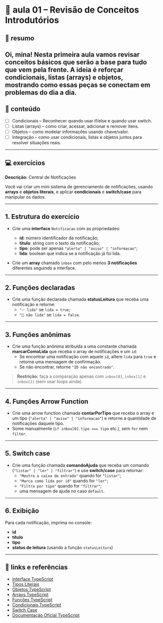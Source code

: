 # 📘 aula 01 – Revisão de Conceitos Introdutórios

## 📖 resumo
Oi, mina! Nesta primeira aula vamos revisar conceitos básicos que serão a base para tudo que vem pela frente.
A ideia é reforçar condicionais, listas (arrays) e objetos, mostrando como essas peças se conectam em problemas do dia a dia.
---

## 📂 conteúdo
- [ ] Condicionais – Reconhecer quando usar if/else e quando usar switch.
- [ ] Listas (arrays) – como criar, acessar, adicionar e remover itens.
- [ ] Objetos – como modelar informações usando chave/valor.
- [ ] Integração – como usar condicionais, listas e objetos juntos para resolver situações reais.

---

## 💻 exercícios

**Descrição:** Central de Notificações

Você vai criar um mini sistema de gerenciamento de notificações, usando **arrays** e **objetos literais**, e aplicar **condicionais** e **switch/case** para manipular os dados.

---

## 1. Estrutura do exercício

- Crie uma **interface** `Notificacao` com as propriedades:
  - **id**: número identificador da notificação;
  - **titulo**: string com o texto da notificação;
  - **tipo**: pode ser apenas `"alerta" | "aviso" | "informacao"`;
  - **lida**: boolean que indica se a notificação já foi lida.

- Crie um **array** chamado `inbox` com pelo menos **3 notificações**
  diferentes seguindo a interface.

---

## 2. Funções declaradas

- Crie uma função declarada chamada **statusLeitura** que receba uma
  notificação e retorne:
  - `"✅ lida"` se `lida = true`;
  - `"📨 não lida"` se `lida = false`.

---

## 3. Funções anônimas

- Crie uma função anônima atribuída a uma constante chamada
  **marcarComoLida** que receba o array de notificações e um `id`:
  - Se encontrar uma notificação com aquele `id`, altere `lida` para
    `true` e retorne uma mensagem de confirmação.
  - Se não encontrar, retorne `"ID não encontrado"`.

> **Restrição:** faça a comparação apenas com `inbox[0]`, `inbox[1]` e `inbox[2]`
  (sem usar loops ainda).

---

## 4. Funções Arrow Function

- Crie uma arrow function chamada **contarPorTipo** que receba o array
  e um tipo (`"alerta" | "aviso" | "informacao"`) e retorne a
  quantidade de notificações daquele tipo.
- Some manualmente (`if inbox[0].tipo === tipo` etc.), sem `for` nem `filter`.

---

## 5. Switch case

- Crie uma função chamada **comandoAjuda** que receba um comando
  (`"listar" | "ler" | "filtrar"`) e use **switch/case** para retornar:
  - `"Mostra a caixa de entrada"` quando for `"listar"`;
  - `"Marca como lida por id"` quando for `"ler"`;
  - `"Filtra por tipo"` quando for `"filtrar"`;
  - uma mensagem de ajuda no caso `default`.

---

## 6. Exibição

Para cada notificação, imprima no console:
- **id**  
- **título**  
- **tipo**  
- **status de leitura** (usando a função `statusLeitura`)  
---

## 🔗 links e referências
- [Interface TypeScript](https://www.typescriptlang.org/docs/handbook/interfaces.html)  
- [Tipos Literais](https://www.typescriptlang.org/docs/handbook/2/everyday-types.html#literal-types)  
- [Objetos TypeScript](https://www.typescriptlang.org/docs/handbook/2/objects.html)
- [Arrays TypeScript](https://www.typescriptlang.org/docs/handbook/2/arrays.html)  
- [Funções TypeScript](https://www.typescriptlang.org/docs/handbook/2/functions.html)  
- [Condicionais TypeScript](https://www.typescriptlang.org/docs/handbook/2/conditional-types.html)  
- [Switch Case](https://developer.mozilla.org/pt-BR/docs/Web/JavaScript/Reference/Statements/switch)  
- [Documentação Oficial TypeScript](https://www.typescriptlang.org/docs/)